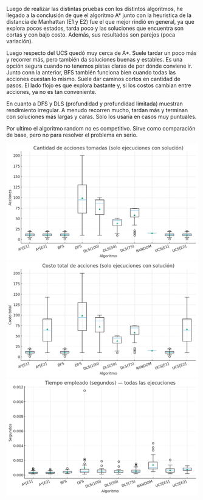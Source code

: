 Luego de realizar las distintas pruebas con los distintos algoritmos, he llegado a la conclusión de que el algoritmo A* junto con la heuristica de la distancia de Manhattan (E1 y E2) fue el que mejor rindió en general, ya que explora pocos estados, tarda poco y las soluciones que encuentra son cortas y con bajo costo. Además, sus resultados son parejos (poca variación).

Luego respecto del UCS quedó muy cerca de A*. Suele tardar un poco más y recorrer más, pero también da soluciones buenas y estables. Es una opción segura cuando no tenemos pistas claras de por dónde conviene ir. Junto conn la anterior, BFS también funciona bien cuando todas las acciones cuestan lo mismo. Suele dar caminos cortos en cantidad de pasos. El lado flojo es que explora bastante y, si los costos cambian entre acciones, ya no es tan conveniente.

En cuanto a DFS y DLS (profundidad y profundidad limitada) muestran rendimiento irregular. A menudo recorren mucho, tardan más y terminan con soluciones más largas y caras. Solo los usaría en casos muy puntuales.

Por ultimo el algoritmo random no es competitivo. Sirve como comparación de base, pero no para resolver el problema en serio.

![Acciones Tomadas](images/box_acciones_tomadas.png)
![Costo Acciones](images/box_costo_acciones.png)
![Tiempo Utilizado](images/box_tiempo_total.png)
